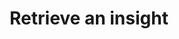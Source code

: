 ---
title: Retrieve an insight
excerpt: Retrieve an insight.
api:
  file: data-world.json
  operationId: getInsight
hidden: false
---